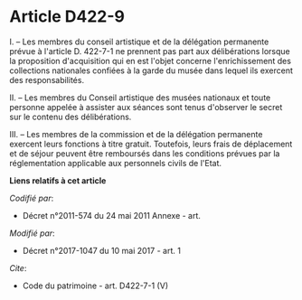 # Article D422-9

I. – Les membres du conseil artistique et de la délégation permanente prévue à l'article D. 422-7-1 ne prennent pas part aux
délibérations lorsque la proposition d'acquisition qui en est l'objet concerne l'enrichissement des collections nationales
confiées à la garde du musée dans lequel ils exercent des responsabilités. 

II. – Les membres du Conseil artistique des musées nationaux et toute personne appelée à assister aux séances sont tenus
d'observer le secret sur le contenu des délibérations. 

III. – Les membres de la commission et de la délégation permanente exercent leurs fonctions à titre gratuit. Toutefois, leurs
frais de déplacement et de séjour peuvent être remboursés dans les conditions prévues par la réglementation applicable aux
personnels civils de l'Etat.

**Liens relatifs à cet article**

_Codifié par_:

  - Décret n°2011-574 du 24 mai 2011 Annexe - art.

_Modifié par_:

  - Décret n°2017-1047 du 10 mai 2017 - art. 1

_Cite_:

  - Code du patrimoine - art. D422-7-1 (V)
